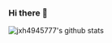 ### Hi there 👋
![jxh4945777's github stats](https://github-readme-stats.vercel.app/api?username=jxh4945777)
